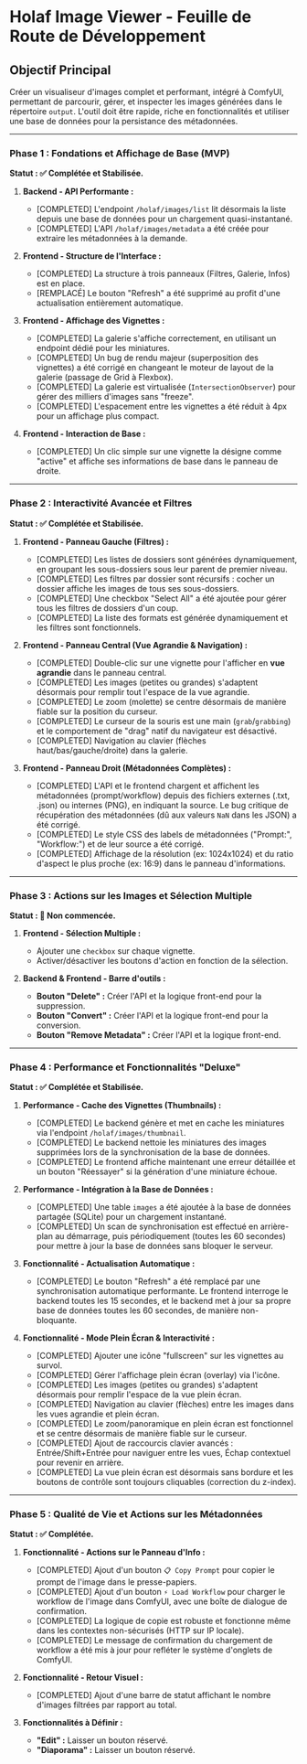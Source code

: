 # Holaf Image Viewer - Feuille de Route de Développement

## Objectif Principal

Créer un visualiseur d'images complet et performant, intégré à ComfyUI, permettant de parcourir, gérer, et inspecter les images générées dans le répertoire `output`. L'outil doit être rapide, riche en fonctionnalités et utiliser une base de données pour la persistance des métadonnées.

---

### Phase 1 : Fondations et Affichage de Base (MVP)

**Statut : ✅ Complétée et Stabilisée.**

1.  **Backend - API Performante :**
    *   [COMPLETED] L'endpoint `/holaf/images/list` lit désormais la liste depuis une base de données pour un chargement quasi-instantané.
    *   [COMPLETED] L'API `/holaf/images/metadata` a été créée pour extraire les métadonnées à la demande.

2.  **Frontend - Structure de l'Interface :**
    *   [COMPLETED] La structure à trois panneaux (Filtres, Galerie, Infos) est en place.
    *   [REMPLACÉ] Le bouton "Refresh" a été supprimé au profit d'une actualisation entièrement automatique.

3.  **Frontend - Affichage des Vignettes :**
    *   [COMPLETED] La galerie s'affiche correctement, en utilisant un endpoint dédié pour les miniatures.
    *   [COMPLETED] Un bug de rendu majeur (superposition des vignettes) a été corrigé en changeant le moteur de layout de la galerie (passage de Grid à Flexbox).
    *   [COMPLETED] La galerie est virtualisée (`IntersectionObserver`) pour gérer des milliers d'images sans "freeze".
    *   [COMPLETED] L'espacement entre les vignettes a été réduit à 4px pour un affichage plus compact.

4.  **Frontend - Interaction de Base :**
    *   [COMPLETED] Un clic simple sur une vignette la désigne comme "active" et affiche ses informations de base dans le panneau de droite.

---

### Phase 2 : Interactivité Avancée et Filtres

**Statut : ✅ Complétée et Stabilisée.**

1.  **Frontend - Panneau Gauche (Filtres) :**
    *   [COMPLETED] Les listes de dossiers sont générées dynamiquement, en groupant les sous-dossiers sous leur parent de premier niveau.
    *   [COMPLETED] Les filtres par dossier sont récursifs : cocher un dossier affiche les images de tous ses sous-dossiers.
    *   [COMPLETED] Une checkbox "Select All" a été ajoutée pour gérer tous les filtres de dossiers d'un coup.
    *   [COMPLETED] La liste des formats est générée dynamiquement et les filtres sont fonctionnels.

2.  **Frontend - Panneau Central (Vue Agrandie & Navigation) :**
    *   [COMPLETED] Double-clic sur une vignette pour l'afficher en **vue agrandie** dans le panneau central.
    *   [COMPLETED] Les images (petites ou grandes) s'adaptent désormais pour remplir tout l'espace de la vue agrandie.
    *   [COMPLETED] Le zoom (molette) se centre désormais de manière fiable sur la position du curseur.
    *   [COMPLETED] Le curseur de la souris est une main (`grab`/`grabbing`) et le comportement de "drag" natif du navigateur est désactivé.
    *   [COMPLETED] Navigation au clavier (flèches haut/bas/gauche/droite) dans la galerie.

3.  **Frontend - Panneau Droit (Métadonnées Complètes) :**
    *   [COMPLETED] L'API et le frontend chargent et affichent les métadonnées (prompt/workflow) depuis des fichiers externes (.txt, .json) ou internes (PNG), en indiquant la source. Le bug critique de récupération des métadonnées (dû aux valeurs `NaN` dans les JSON) a été corrigé.
    *   [COMPLETED] Le style CSS des labels de métadonnées ("Prompt:", "Workflow:") et de leur source a été corrigé.
    *   [COMPLETED] Affichage de la résolution (ex: 1024x1024) et du ratio d'aspect le plus proche (ex: 16:9) dans le panneau d'informations.

---

### Phase 3 : Actions sur les Images et Sélection Multiple

**Statut : 🔴 Non commencée.**

1.  **Frontend - Sélection Multiple :**
    *   Ajouter une `checkbox` sur chaque vignette.
    *   Activer/désactiver les boutons d'action en fonction de la sélection.

2.  **Backend & Frontend - Barre d'outils :**
    *   **Bouton "Delete" :** Créer l'API et la logique front-end pour la suppression.
    *   **Bouton "Convert" :** Créer l'API et la logique front-end pour la conversion.
    *   **Bouton "Remove Metadata" :** Créer l'API et la logique front-end.

---

### Phase 4 : Performance et Fonctionnalités "Deluxe"

**Statut : ✅ Complétée et Stabilisée.**

1.  **Performance - Cache des Vignettes (Thumbnails) :**
    *   [COMPLETED] Le backend génère et met en cache les miniatures via l'endpoint `/holaf/images/thumbnail`.
    *   [COMPLETED] Le backend nettoie les miniatures des images supprimées lors de la synchronisation de la base de données.
    *   [COMPLETED] Le frontend affiche maintenant une erreur détaillée et un bouton "Réessayer" si la génération d'une miniature échoue.

2.  **Performance - Intégration à la Base de Données :**
    *   [COMPLETED] Une table `images` a été ajoutée à la base de données partagée (SQLite) pour un chargement instantané.
    *   [COMPLETED] Un scan de synchronisation est effectué en arrière-plan au démarrage, puis périodiquement (toutes les 60 secondes) pour mettre à jour la base de données sans bloquer le serveur.

3.  **Fonctionnalité - Actualisation Automatique :**
    *   [COMPLETED] Le bouton "Refresh" a été remplacé par une synchronisation automatique performante. Le frontend interroge le backend toutes les 15 secondes, et le backend met à jour sa propre base de données toutes les 60 secondes, de manière non-bloquante.

4.  **Fonctionnalité - Mode Plein Écran & Interactivité :**
    *   [COMPLETED] Ajouter une icône "fullscreen" sur les vignettes au survol.
    *   [COMPLETED] Gérer l'affichage plein écran (overlay) via l'icône.
    *   [COMPLETED] Les images (petites ou grandes) s'adaptent désormais pour remplir l'espace de la vue plein écran.
    *   [COMPLETED] Navigation au clavier (flèches) entre les images dans les vues agrandie et plein écran.
    *   [COMPLETED] Le zoom/panoramique en plein écran est fonctionnel et se centre désormais de manière fiable sur le curseur.
    *   [COMPLETED] Ajout de raccourcis clavier avancés : Entrée/Shift+Entrée pour naviguer entre les vues, Échap contextuel pour revenir en arrière.
    *   [COMPLETED] La vue plein écran est désormais sans bordure et les boutons de contrôle sont toujours cliquables (correction du z-index).

---

### Phase 5 : Qualité de Vie et Actions sur les Métadonnées

**Statut : ✅ Complétée.**

1.  **Fonctionnalité - Actions sur le Panneau d'Info :**
    *   [COMPLETED] Ajout d'un bouton `📋 Copy Prompt` pour copier le prompt de l'image dans le presse-papiers.
    *   [COMPLETED] Ajout d'un bouton `⚡ Load Workflow` pour charger le workflow de l'image dans ComfyUI, avec une boîte de dialogue de confirmation.
    *   [COMPLETED] La logique de copie est robuste et fonctionne même dans les contextes non-sécurisés (HTTP sur IP locale).
    *   [COMPLETED] Le message de confirmation du chargement de workflow a été mis à jour pour refléter le système d'onglets de ComfyUI.

2.  **Fonctionnalité - Retour Visuel :**
    *   [COMPLETED] Ajout d'une barre de statut affichant le nombre d'images filtrées par rapport au total.

3.  **Fonctionnalités à Définir :**
    *   **"Edit" :** Laisser un bouton réservé.
    *   **"Diaporama" :** Laisser un bouton réservé.